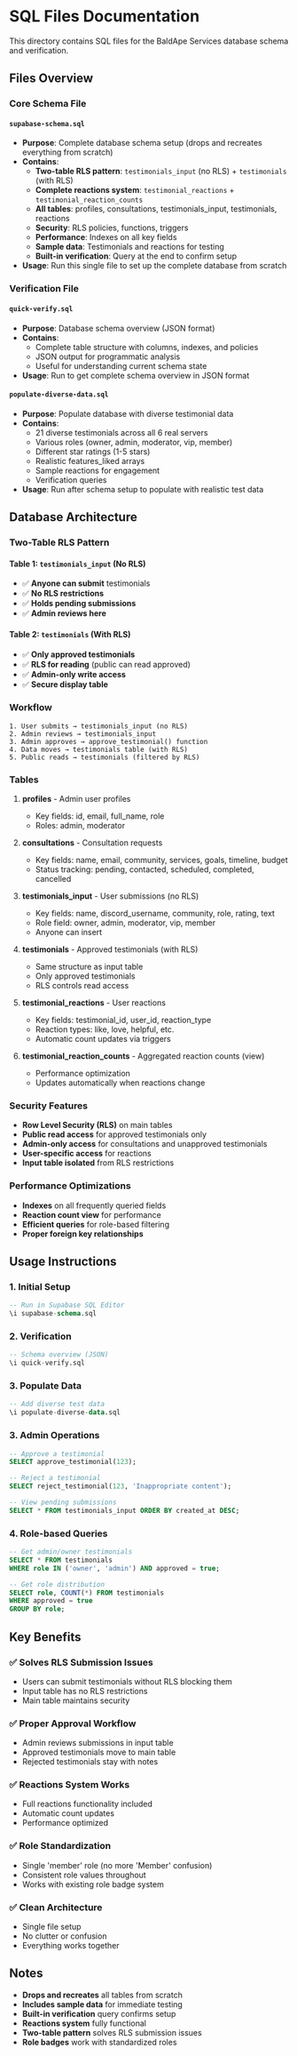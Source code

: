 # SQL Files Documentation

This directory contains SQL files for the BaldApe Services database schema and verification.

## Files Overview

### Core Schema File

#### `supabase-schema.sql`
- **Purpose**: Complete database schema setup (drops and recreates everything from scratch)
- **Contains**:
  - **Two-table RLS pattern**: `testimonials_input` (no RLS) + `testimonials` (with RLS)
  - **Complete reactions system**: `testimonial_reactions` + `testimonial_reaction_counts`
  - **All tables**: profiles, consultations, testimonials_input, testimonials, reactions
  - **Security**: RLS policies, functions, triggers
  - **Performance**: Indexes on all key fields
  - **Sample data**: Testimonials and reactions for testing
  - **Built-in verification**: Query at the end to confirm setup
- **Usage**: Run this single file to set up the complete database from scratch

### Verification File

#### `quick-verify.sql`
- **Purpose**: Database schema overview (JSON format)
- **Contains**:
  - Complete table structure with columns, indexes, and policies
  - JSON output for programmatic analysis
  - Useful for understanding current schema state
- **Usage**: Run to get complete schema overview in JSON format

#### `populate-diverse-data.sql`
- **Purpose**: Populate database with diverse testimonial data
- **Contains**:
  - 21 diverse testimonials across all 6 real servers
  - Various roles (owner, admin, moderator, vip, member)
  - Different star ratings (1-5 stars)
  - Realistic features_liked arrays
  - Sample reactions for engagement
  - Verification queries
- **Usage**: Run after schema setup to populate with realistic test data

## Database Architecture

### Two-Table RLS Pattern

#### **Table 1: `testimonials_input` (No RLS)**
- ✅ **Anyone can submit** testimonials
- ✅ **No RLS restrictions** 
- ✅ **Holds pending submissions**
- ✅ **Admin reviews here**

#### **Table 2: `testimonials` (With RLS)**
- ✅ **Only approved testimonials**
- ✅ **RLS for reading** (public can read approved)
- ✅ **Admin-only write access**
- ✅ **Secure display table**

### Workflow
```
1. User submits → testimonials_input (no RLS)
2. Admin reviews → testimonials_input 
3. Admin approves → approve_testimonial() function
4. Data moves → testimonials table (with RLS)
5. Public reads → testimonials (filtered by RLS)
```

### Tables

1. **profiles** - Admin user profiles
   - Key fields: id, email, full_name, role
   - Roles: admin, moderator

2. **consultations** - Consultation requests
   - Key fields: name, email, community, services, goals, timeline, budget
   - Status tracking: pending, contacted, scheduled, completed, cancelled

3. **testimonials_input** - User submissions (no RLS)
   - Key fields: name, discord_username, community, role, rating, text
   - Role field: owner, admin, moderator, vip, member
   - Anyone can insert

4. **testimonials** - Approved testimonials (with RLS)
   - Same structure as input table
   - Only approved testimonials
   - RLS controls read access

5. **testimonial_reactions** - User reactions
   - Key fields: testimonial_id, user_id, reaction_type
   - Reaction types: like, love, helpful, etc.
   - Automatic count updates via triggers

6. **testimonial_reaction_counts** - Aggregated reaction counts (view)
   - Performance optimization
   - Updates automatically when reactions change

### Security Features

- **Row Level Security (RLS)** on main tables
- **Public read access** for approved testimonials only
- **Admin-only access** for consultations and unapproved testimonials
- **User-specific access** for reactions
- **Input table isolated** from RLS restrictions

### Performance Optimizations

- **Indexes** on all frequently queried fields
- **Reaction count view** for performance
- **Efficient queries** for role-based filtering
- **Proper foreign key relationships**

## Usage Instructions

### 1. Initial Setup
```sql
-- Run in Supabase SQL Editor
\i supabase-schema.sql
```

### 2. Verification
```sql
-- Schema overview (JSON)
\i quick-verify.sql
```

### 3. Populate Data
```sql
-- Add diverse test data
\i populate-diverse-data.sql
```

### 3. Admin Operations
```sql
-- Approve a testimonial
SELECT approve_testimonial(123);

-- Reject a testimonial
SELECT reject_testimonial(123, 'Inappropriate content');

-- View pending submissions
SELECT * FROM testimonials_input ORDER BY created_at DESC;
```

### 4. Role-based Queries
```sql
-- Get admin/owner testimonials
SELECT * FROM testimonials 
WHERE role IN ('owner', 'admin') AND approved = true;

-- Get role distribution
SELECT role, COUNT(*) FROM testimonials 
WHERE approved = true 
GROUP BY role;
```

## Key Benefits

### ✅ **Solves RLS Submission Issues**
- Users can submit testimonials without RLS blocking them
- Input table has no RLS restrictions
- Main table maintains security

### ✅ **Proper Approval Workflow**
- Admin reviews submissions in input table
- Approved testimonials move to main table
- Rejected testimonials stay with notes

### ✅ **Reactions System Works**
- Full reactions functionality included
- Automatic count updates
- Performance optimized

### ✅ **Role Standardization**
- Single 'member' role (no more 'Member' confusion)
- Consistent role values throughout
- Works with existing role badge system

### ✅ **Clean Architecture**
- Single file setup
- No clutter or confusion
- Everything works together

## Notes

- **Drops and recreates** all tables from scratch
- **Includes sample data** for immediate testing
- **Built-in verification** query confirms setup
- **Reactions system** fully functional
- **Two-table pattern** solves RLS submission issues
- **Role badges** work with standardized roles 